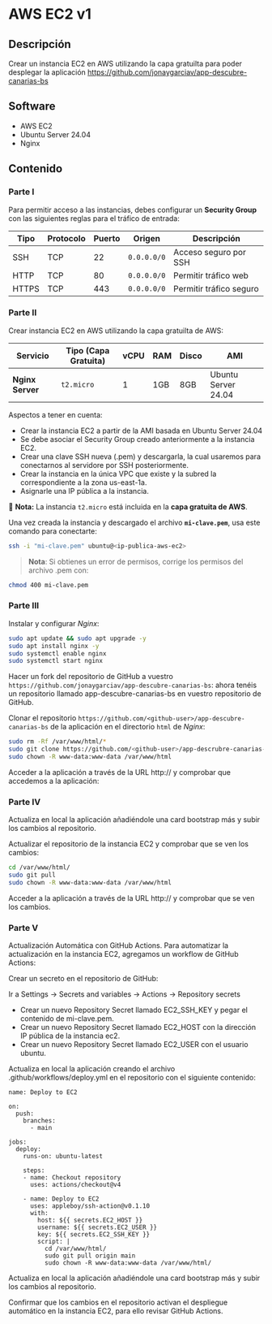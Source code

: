 # AWS EC2 v1

## Descripción

Crear un instancia EC2 en AWS utilizando la capa gratuilta para poder desplegar la aplicación https://github.com/jonaygarciav/app-descubre-canarias-bs

## Software

* AWS EC2
* Ubuntu Server 24.04
* Nginx 

## Contenido

### Parte I

Para permitir acceso a las instancias, debes configurar un **Security Group** con las siguientes reglas para el tráfico de entrada:

| Tipo  | Protocolo | Puerto | Origen      | Descripción             |
|-------|----------|---------|-------------|-------------------------|
| SSH   | TCP      | 22      | `0.0.0.0/0` | Acceso seguro por SSH   |
| HTTP  | TCP      | 80      | `0.0.0.0/0` | Permitir tráfico web    |
| HTTPS | TCP      | 443     | `0.0.0.0/0` | Permitir tráfico seguro |

### Parte II

Crear instancia EC2 en AWS utilizando la capa gratuilta de AWS:

| Servicio         | Tipo (Capa Gratuita)     | vCPU | RAM | Disco | AMI                 |
|------------------|--------------------------|------|-----|-------|---------------------|
| **Nginx Server** | `t2.micro`               | 1    | 1GB | 8GB   | Ubuntu Server 24.04 |

Aspectos a tener en cuenta:

* Crear la instancia EC2 a partir de la AMI basada en Ubuntu Server 24.04
* Se debe asociar el Security Group creado anteriormente a la instancia EC2.
* Crear una clave SSH nueva (.pem) y descargarla, la cual usaremos para conectarnos al servidore por SSH posteriormente.
* Crear la instancia en la única VPC que existe y la subred la correspondiente a la zona us-east-1a.
* Asignarle una IP pública a la instancia.

🔹 **Nota:** La instancia `t2.micro` está incluida en la **capa gratuita de AWS**.  

Una vez creada la instancia y descargado el archivo **`mi-clave.pem`**, usa este comando para conectarte:

```sh
ssh -i "mi-clave.pem" ubuntu@<ip-publica-aws-ec2>
```

> __Nota__: Si obtienes un error de permisos, corrige los permisos del archivo .pem con:

```bash
chmod 400 mi-clave.pem
```

### Parte III

Instalar y configurar _Nginx_:

```bash
sudo apt update && sudo apt upgrade -y
sudo apt install nginx -y
sudo systemctl enable nginx
sudo systemctl start nginx
```

Hacer un fork del repositorio de GitHub a vuestro `https://github.com/jonaygarciav/app-descubre-canarias-bs`: ahora tenéis un repositorio llamado app-descubre-canarias-bs en vuestro repositorio de GitHub.

Clonar el repositorio `https://github.com/<github-user>/app-descubre-canarias-bs` de la aplicación en el directorio `html` de _Nginx_:

```bash
sudo rm -Rf /var/www/html/*
sudo git clone https://github.com/<github-user>/app-descrubre-canarias-bs /var/www/html/
sudo chown -R www-data:www-data /var/www/html
```

Acceder a la aplicación a través de la URL http://<ip-publica> y comprobar que accedemos a la aplicación:

### Parte IV

Actualiza en local la aplicación añadiéndole una card bootstrap más y subir los cambios al repositorio.

Actualizar el repositorio de la instancia EC2 y comprobar que se ven los cambios:

```bash
cd /var/www/html/
sudo git pull
sudo chown -R www-data:www-data /var/www/html
```

Acceder a la aplicación a través de la URL http://<ip-publica> y comprobar que se ven los cambios.

### Parte V

Actualización Automática con GitHub Actions. Para automatizar la actualización en la instancia EC2, agregamos un workflow de GitHub Actions:

Crear un secreto en el repositorio de GitHub:

Ir a Settings → Secrets and variables → Actions → Repository secrets

* Crear un nuevo Repository Secret llamado EC2_SSH_KEY y pegar el contenido de mi-clave.pem.
* Crear un nuevo Repository Secret llamado EC2_HOST con la dirección IP pública de la instancia ec2.
* Crear un nuevo Repository Secret llamado EC2_USER con el usuario ubuntu.

Actualiza en local la aplicación creando el archivo .github/workflows/deploy.yml en el repositorio con el siguiente contenido:

```
name: Deploy to EC2

on:
  push:
    branches:
      - main

jobs:
  deploy:
    runs-on: ubuntu-latest

    steps:
    - name: Checkout repository
      uses: actions/checkout@v4

    - name: Deploy to EC2
      uses: appleboy/ssh-action@v0.1.10
      with:
        host: ${{ secrets.EC2_HOST }}
        username: ${{ secrets.EC2_USER }}
        key: ${{ secrets.EC2_SSH_KEY }}
        script: |
          cd /var/www/html/
          sudo git pull origin main
          sudo chown -R www-data:www-data /var/www/html/
```

Actualiza en local la aplicación añadiéndole una card bootstrap más y subir los cambios al repositorio.

Confirmar que los cambios en el repositorio activan el despliegue automático en la instancia EC2, para ello revisar GitHub Actions.
